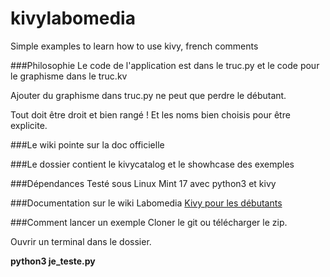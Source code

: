 # kivylabomedia
Simple examples to learn how to use kivy, french comments

###Philosophie
Le code de l'application est dans le truc.py et le code pour le graphisme dans le truc.kv

Ajouter du graphisme dans truc.py ne peut que perdre le débutant.

Tout doit être droit et bien rangé ! Et les noms bien choisis pour être explicite.

###Le wiki pointe sur la doc officielle

###Le dossier contient le kivycatalog et le showhcase des exemples

###Dépendances
Testé sous Linux Mint 17 avec python3 et kivy

###Documentation sur le wiki Labomedia
[Kivy pour les débutants](http://wiki.labomedia.org/index.php/Kivy_Tutoriel_Exemple_pour_d%C3%A9butant)

###Comment lancer  un exemple
Cloner le git ou télécharger le zip.

Ouvrir un terminal dans le dossier.

**python3 je_teste.py**
